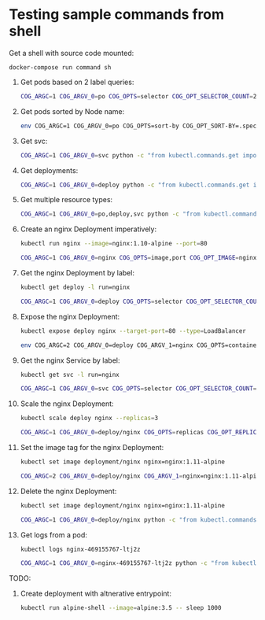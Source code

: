 # Testing sample commands from shell

Get a shell with source code mounted:
```
docker-compose run command sh
```

1.  Get pods based on 2 label queries:

    ```bash
    COG_ARGC=1 COG_ARGV_0=po COG_OPTS=selector COG_OPT_SELECTOR_COUNT=2 COG_OPT_SELECTOR_0=app=atlas-atlas COG_OPT_SELECTOR_1=chart=address-0.2.0 python -c "from kubectl.commands.get import Get;c=Get();c.execute()"
    ```

1.  Get pods sorted by Node name:

    ```bash
    env COG_ARGC=1 COG_ARGV_0=po COG_OPTS=sort-by COG_OPT_SORT-BY=.spec.nodeName python -c "from kubectl.commands.get import Get;c=Get();c.execute()"
    ```

1.  Get svc:

    ```bash
    COG_ARGC=1 COG_ARGV_0=svc python -c "from kubectl.commands.get import Get;c=Get();c.execute()"
    ```

1.  Get deployments:

    ```bash
    COG_ARGC=1 COG_ARGV_0=deploy python -c "from kubectl.commands.get import Get;c=Get();c.execute()"
    ```

1.  Get multiple resource types:

    ```bash
    COG_ARGC=1 COG_ARGV_0=po,deploy,svc python -c "from kubectl.commands.get import Get;c=Get();c.execute()"
    ```

1.  Create an nginx Deployment imperatively:

    ```bash
    kubectl run nginx --image=nginx:1.10-alpine --port=80
    ```

    ```bash
    COG_ARGC=1 COG_ARGV_0=nginx COG_OPTS=image,port COG_OPT_IMAGE=nginx:1.10-alpine COG_OPT_PORT=80 python -c "from kubectl.commands.run import Run;c=Run();c.execute()"
    ```

1.  Get the nginx Deployment by label:

    ```bash
    kubectl get deploy -l run=nginx
    ```

    ```bash
    COG_ARGC=1 COG_ARGV_0=deploy COG_OPTS=selector COG_OPT_SELECTOR_COUNT=1 COG_OPT_SELECTOR_0=run=nginx python -c "from kubectl.commands.get import Get;c=Get();c.execute()"
    ```

1.  Expose the nginx Deployment:

    ```bash
    kubectl expose deploy nginx --target-port=80 --type=LoadBalancer
    ```

    ```bash
    env COG_ARGC=2 COG_ARGV_0=deploy COG_ARGV_1=nginx COG_OPTS=container-port,type COG_OPT_CONTAINER-PORT=80 COG_OPT_TYPE=LoadBalancer python -c "from kubectl.commands.expose import Expose;c=Expose();c.execute()"
    ```

1.  Get the nginx Service by label:

    ```bash
    kubectl get svc -l run=nginx
    ```

    ```bash
    COG_ARGC=1 COG_ARGV_0=svc COG_OPTS=selector COG_OPT_SELECTOR_COUNT=1 COG_OPT_SELECTOR_0=run=nginx python -c "from kubectl.commands.get import Get;c=Get();c.execute()"
    ```


1.  Scale the nginx Deployment:

    ```bash
    kubectl scale deploy nginx --replicas=3
    ```

    ```bash
    COG_ARGC=1 COG_ARGV_0=deploy/nginx COG_OPTS=replicas COG_OPT_REPLICAS=4 python -c "from kubectl.commands.scale import Scale;c=Scale();c.execute()"
    ```

1.  Set the image tag for the nginx Deployment:

    ```bash
    kubectl set image deployment/nginx nginx=nginx:1.11-alpine
    ```

    ```bash
    COG_ARGC=2 COG_ARGV_0=deploy/nginx COG_ARGV_1=nginx=nginx:1.11-alpine COG_OPT_REPLICAS=4 python -c "from kubectl.commands.set_image import Set_image;c=Set_image();c.execute()"
    ```

1.  Delete the nginx Deployment:

    ```bash
    kubectl set image deployment/nginx nginx=nginx:1.11-alpine
    ```

    ```bash
    COG_ARGC=1 COG_ARGV_0=deploy/nginx python -c "from kubectl.commands.delete import Delete;c=Delete();c.execute()"
    ```

1.  Get logs from a pod:

    ```bash
    kubectl logs nginx-469155767-ltj2z
    ```

    ```bash
    COG_ARGC=1 COG_ARGV_0=nginx-469155767-ltj2z python -c "from kubectl.commands.logs import Logs;c=Logs();c.execute()"
    ```

TODO:

1.  Create deployment with altnerative entrypoint:

    ```bash
    kubectl run alpine-shell --image=alpine:3.5 -- sleep 1000
    ```